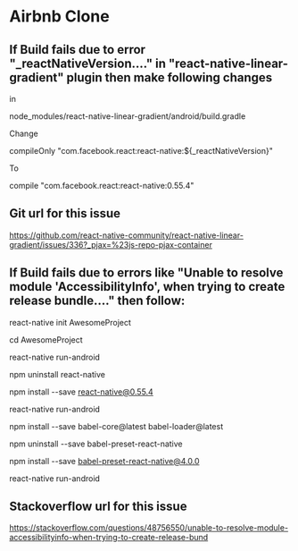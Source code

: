 # Airbnb Clone

## If Build fails due to error "_reactNativeVersion...." in "react-native-linear-gradient" plugin then make following changes
in

node_modules/react-native-linear-gradient/android/build.gradle

Change

compileOnly "com.facebook.react:react-native:${_reactNativeVersion}"

To

compile "com.facebook.react:react-native:0.55.4"

## Git url for this issue 
https://github.com/react-native-community/react-native-linear-gradient/issues/336?_pjax=%23js-repo-pjax-container


## If Build fails due to errors like "Unable to resolve module 'AccessibilityInfo', when trying to create release bundle...." then follow:

react-native init AwesomeProject

cd AwesomeProject

react-native run-android

npm uninstall react-native

npm install --save react-native@0.55.4

react-native run-android

npm install --save babel-core@latest babel-loader@latest

npm uninstall --save babel-preset-react-native

npm install --save babel-preset-react-native@4.0.0

react-native run-android

## Stackoverflow url for this issue
https://stackoverflow.com/questions/48756550/unable-to-resolve-module-accessibilityinfo-when-trying-to-create-release-bund
